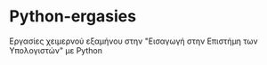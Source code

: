 # Python-ergasies
Εργασίες χειμερνού εξαμήνου στην "Εισαγωγή στην Επιστήμη των Υπολογιστών" με Python
